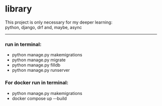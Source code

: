 # library

This project is only necessary for my deeper learning: <br> python, django, drf and, maybe, async

----------------------------------------------------
### run in terminal: <br>
* python manage.py makemigrations <br>
* python manage.py migrate <br>
* python manage.py filldb <br>
* python manage.py runserver


### For docker run in terminal: <br>
* python manage.py makemigrations <br>
* docker compose up --build <br>
